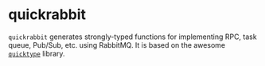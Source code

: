 # quickrabbit

`quickrabbit` generates strongly-typed functions for implementing RPC, task queue, Pub/Sub, etc. using RabbitMQ. It is based on the awesome [`quicktype`](https://github.com/quicktype/quicktype) library.
